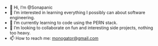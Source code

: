 - 👋 Hi, I’m @Sonapanic
- 👀 I’m interested in learning everything I possibly can about software engineering.
- 🌱 I’m currently learning to code using the PERN stack.
- 💞️ I’m looking to collaborate on fun and interesting side projects, nothing too heavy. 
- 📫 How to reach me: monogator@gmail.com

